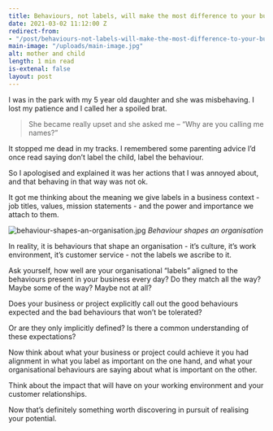 ```yaml
---
title: Behaviours, not labels, will make the most difference to your business
date: 2021-03-02 11:12:00 Z
redirect-from:
- "/post/behaviours-not-labels-will-make-the-most-difference-to-your-business"
main-image: "/uploads/main-image.jpg"
alt: mother and child
length: 1 min read
is-extenal: false
layout: post
---
```


I was in the park with my 5 year old daughter and she was misbehaving. I lost my patience and I called her a spoiled brat.

> She became really upset and she asked me – “Why are you calling me names?”

It stopped me dead in my tracks. I remembered some parenting advice I’d once read saying don’t label the child, label the behaviour.

So I apologised and explained it was her actions that I was annoyed about, and that behaving in that way was not ok.

It got me thinking about the meaning we give labels in a business context - job titles, values, mission statements - and the power and importance we attach to them.

![behaviour-shapes-an-organisation.jpg](/uploads/behaviour-shapes-an-organisation.jpg)
_Behaviour shapes an organisation_

In reality, it is behaviours that shape an organisation - it’s culture, it’s work environment, it’s customer service - not the labels we ascribe to it.

Ask yourself, how well are your organisational “labels” aligned to the behaviours present in your business every day? Do they match all the way? Maybe some of the way? Maybe not at all?

Does your business or project explicitly call out the good behaviours expected and the bad behaviours that won’t be tolerated?

Or are they only implicitly defined? Is there a common understanding of these expectations?

Now think about what your business or project could achieve it you had alignment in what you label as important on the one hand, and what your organisational behaviours are saying about what is important on the other.

Think about the impact that will have on your working environment and your customer relationships.

Now that’s definitely something worth discovering in pursuit of realising your potential.
